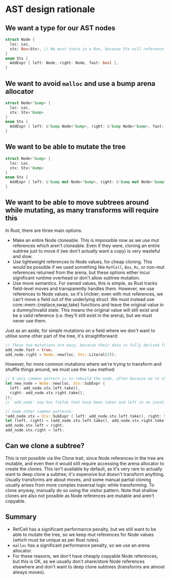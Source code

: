 # AST design rationale

## We want a type for our AST nodes

```rust
struct Node {
  loc: Loc,
  stx: Box<Stx>, // We must store in a Box, because Stx will reference Node.
}
enum Stx {
  AddExpr { left: Node, right: Node, fast: bool },
}
```

## We want to avoid `malloc` and use a bump arena allocator

```rust
struct Node<'bump> {
  loc: Loc,
  stx: Stx<'bump>
}
enum Stx {
  AddExpr { left: &'bump Node<'bump>, right: &'bump Node<'bump>, fast: bool },
}
```

## We want to be able to mutate the tree

```rust
struct Node<'bump> {
  loc: Loc,
  stx: Stx<'bump>
}
enum Stx {
  AddExpr { left: &'bump mut Node<'bump>, right: &'bump mut Node<'bump>, fast: bool },
}
```

## We want to be able to move subtrees around while mutating, as many transforms will require this

In Rust, there are three main options:
- Make an entire Node cloneable. This is impossible now as we use mut references which aren't cloneable. Even if they were, cloning an entire subtree just to move it (we don't actually want a copy) is very wasteful and slow.
- Use lightweight references to Node values, for cheap cloning. This would be possible if we used something like `RefCell`, `Box`, `Rc`, or non-mut references returned from the arena, but these options either incur significant runtime overhead or don't allow subtree mutation.
- Use move semantics. For owned values, this is simple, as Rust tracks field-level moves and transparently handles them. However, we use references to Node values, so it's trickier; even with mut references, we can't move a field out of the underlying struct. We must instead use core::mem::{replace,swap,take} functions and leave the original value in a dummy/invalid state. This means the original value will still exist and be a valid reference (i.e. they'll still exist in the arena), but we must never use them.

Just as an aside, for simple mutations on a field where we don't want to utilise some other part of the tree, it's straightforward:

```rust
// These two mutations are easy, because their data is fully derived from outside the tree.
add_node.fast = true;
add_node.right = Node::new(loc, Stx::Literal(2));
```

However, for more common mutations where we're trying to transform and shuffle things around, we must use the `take` method:

```rust
// A very common pattern is to rebuild the node, often because we're changing the type.
let new_node = Node::new(loc, Stx::SubExpr {
  left: add_node.stx.left.take(),
  right: add_node.stx.right.take(),
});
// `add_node` now has fields that have been taken and left in an invalid state, so we must not use it anymore.

// Some other common patterns:
*add_node.stx = Stx::SubExpr { left: add_node.stx.left.take(), right: Stx::Literal(2) };
let (left, right) = (add_node.stx.left.take(), add_node.stx.right.take());
add_node.stx.left = right;
add_node.stx.right = left;
```

## Can we clone a subtree?

This is not possible via the Clone trait, since Node references in the tree are mutable, and even then it would still require accessing the arena allocator to create the clones. This isn't available by default, as it's very rare to actually want to deep clone a subtree; it's expensive but doesn't transform anything. Usually transforms are about moves, and some manual partial cloning usually arises from more complex traversal logic while transforming. To clone anyway, manually do so using the visitor pattern. Note that shallow clones are also not possible as Node references are mutable and aren't copyable.

## Summary

- RefCell has a significant performance penalty, but we still want to be able to mutate the tree, so we keep mut references for Node values (which must be unique as per Rust rules).
- `malloc` has a significant performance penalty, so we use an arena allocator.
- For these reasons, we don't have cheaply copyable Node references, but this is OK, as we usually don't share/store Node references elsewhere and don't want to deep clone subtrees (transforms are almost always moves).

